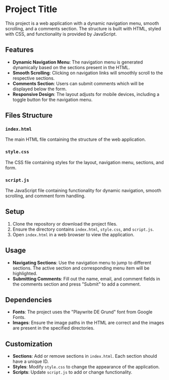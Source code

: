 # Project Title

This project is a web application with a dynamic navigation menu, smooth scrolling, and a comments section. The structure is built with HTML, styled with CSS, and functionality is provided by JavaScript.
## Features

- **Dynamic Navigation Menu**: The navigation menu is generated dynamically based on the sections present in the HTML.
- **Smooth Scrolling**: Clicking on navigation links will smoothly scroll to the respective sections.
- **Comments Section**: Users can submit comments which will be displayed below the form.
- **Responsive Design**: The layout adjusts for mobile devices, including a toggle button for the navigation menu.

## Files Structure

### `index.html`

The main HTML file containing the structure of the web application.

### `style.css`

The CSS file containing styles for the layout, navigation menu, sections, and form.

### `script.js`

The JavaScript file containing functionality for dynamic navigation, smooth scrolling, and comment form handling.

## Setup

1. Clone the repository or download the project files.
2. Ensure the directory contains `index.html`, `style.css`, and `script.js`.
3. Open `index.html` in a web browser to view the application.

## Usage

- **Navigating Sections**: Use the navigation menu to jump to different sections. The active section and corresponding menu item will be highlighted.
- **Submitting Comments**: Fill out the name, email, and comment fields in the comments section and press "Submit" to add a comment.

## Dependencies

- **Fonts**: The project uses the "Playwrite DE Grund" font from Google Fonts.
- **Images**: Ensure the image paths in the HTML are correct and the images are present in the specified directories.

## Customization

- **Sections**: Add or remove sections in `index.html`. Each section should have a unique ID.
- **Styles**: Modify `style.css` to change the appearance of the application.
- **Scripts**: Update `script.js` to add or change functionality.



